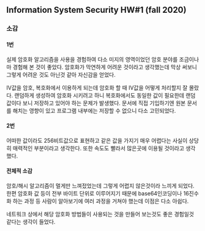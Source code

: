 ## Information System Security HW#1 (fall 2020)

### 소감

#### 1번 

실제 암호화 알고리즘을 사용을 경험하여 다소 미지의 영역이었던 암호 분야를 조금이나마 경험해 본 것이 좋았다. 암호화가 막연하게 어려운 것이라고 생각했는데 막상 써보니 그렇게 어려운 것도 아닌것 같아 자신감을 얻었다. 

IV값을 암호, 복호화에서 이용하게 되는데 암호화 할 때 IV값을 어떻게 처리할지 잘 몰랐다. 랜덤하게 생성하여 암호화 시키려고 하니 복호화에서도 동일한 값이 필요한데 랜덤값이다 보니 저장하고 있어야 하는 문제가 발생했다. 문서에 직접 기입하기엔 원본 문서를 해치는 영향이 있고 프로그램 내부에는 저장할 수 없으니 다소 고민되었다. 

#### 2번

어떠한 값이라도 256비트값으로 표현하고 같은 값을 가지기 매우 어렵다는 사실이 상당히 매력적인 부분이라고 생각한다. 또한 속도도 빨라서 많은곳에 이용될 것이라고 생각했다. 

#### 전체적 소감

암호/해시 알고리즘이 멀게만 느껴젔었는데 그렇게 어렵지 않은것이라 느끼게 되었다. 한편 암호화 값 등이 전부 바이트 단위로 이루어지기 때문에 base64인코딩이나 16진수화 하는 과정 등 사람이 알아보기에 여러 과정을 거쳐야 했는데 이점은 다소 아쉽다. 

네트워크 상에서 해당 암호화 방법들이 사용되는 것을 만들어 보는것도 좋은 경험일것 같다는 생각이 들었다. 